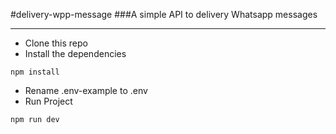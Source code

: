 #delivery-wpp-message
###A simple API to delivery Whatsapp messages
<hr/>

- Clone this repo
- Install the dependencies
```
npm install
```
- Rename .env-example to .env
- Run Project
```
npm run dev
```